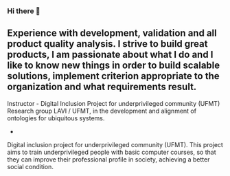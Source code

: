 ### Hi there 👋
Experience with development, validation and all product quality analysis. I strive to build great products, 
I am passionate about what I do and I like to know new things in order to build scalable solutions, 
implement criterion appropriate to the organization and what requirements result.
-
Instructor - Digital Inclusion Project for underprivileged community (UFMT)
Research group LAVI / UFMT, in the development and alignment of ontologies for ubiquitous systems.

-
Digital inclusion project for underprivileged community (UFMT).
This project aims to train underprivileged people with basic computer courses, 
so that they can improve their professional profile in society, achieving a better social condition.


<!--
**Rodscaloppe/Rodscaloppe** is a ✨ _special_ ✨ repository because its `README.md` (this file) appears on your GitHub profile.

Here are some ideas to get you started:

- 🔭 I’m currently working on ...
- 🌱 I’m currently learning ...
- 👯 I’m looking to collaborate on ...
- 🤔 I’m looking for help with ...
- 💬 Ask me about ...
- 📫 How to reach me: ...
- 😄 Pronouns: ...
- ⚡ Fun fact: ...
-->
